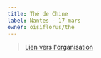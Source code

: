 ```yaml
---
title: Thé de Chine
label: Nantes - 17 mars
owner: oisiflorus/the
---
```


> [Lien vers l'organisation](http://thedechine.oisiflorus.com)
